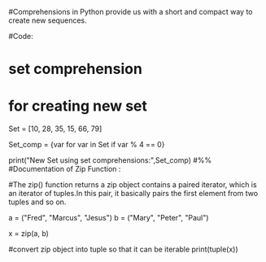 #Comprehensions in Python provide us with a short and compact way to create new sequences.

#Code:

# set comprehension
# for creating new set

Set = [10, 28, 35, 15, 66, 79] 


Set_comp = {var for var in Set if var % 4 == 0} 

print("New Set using set comprehensions:",Set_comp)
#%%
#Documentation of Zip Function :

#The zip() function returns a zip object contains a paired iterator, which is an iterator of tuples.In this pair, it basically pairs the first element from two tuples and so on.

a = ("Fred", "Marcus", "Jesus")
b = ("Mary", "Peter", "Paul")

x = zip(a, b)

#convert zip object into tuple so that it can be iterable
print(tuple(x))
